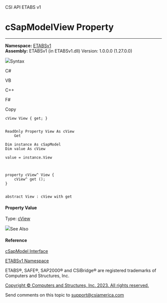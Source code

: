 ﻿

CSI API ETABS v1

# cSapModelView Property  
  
---  
  
**Namespace:** [ETABSv1](2780f1b8-2033-5289-2298-1cdb2a7508d9.htm)  
**Assembly:** ETABSv1 (in ETABSv1.dll) Version: 1.0.0.0 (1.27.0.0)

![](../icons/SectionExpanded.png)Syntax

C#

VB

C++

F#

Copy

    
    
    cView View { get; }
    
    
    ReadOnly Property View As cView
    	Get
    
    Dim instance As cSapModel
    Dim value As cView
    
    value = instance.View
    
    
    
    property cView^ View {
    	cView^ get ();
    }
    
    
    abstract View : cView with get
    

#### Property Value

Type: [cView](c11f51ce-75cb-68e0-ce06-c0352f2b77f8.htm)

![](../icons/SectionExpanded.png)See Also

#### Reference

[cSapModel Interface](fe0b0096-9fef-56a3-9d57-cdef76e0f611.htm)

[ETABSv1 Namespace](2780f1b8-2033-5289-2298-1cdb2a7508d9.htm)

ETABS®, SAFE®, SAP2000® and CSiBridge® are registered trademarks of Computers
and Structures, Inc.  

[Copyright © Computers and Structures, Inc. 2023. All rights
reserved.](http://www.csiamerica.com)

Send comments on this topic to
[support@csiamerica.com](mailto:support%40csiamerica.com?Subject=CSI%20API%20ETABS%20v1)

